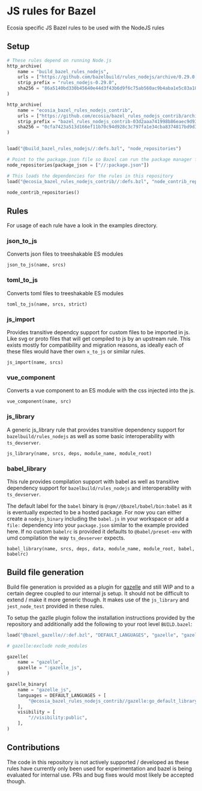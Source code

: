 # JS rules for Bazel
Ecosia specific JS Bazel rules to be used with the NodeJS rules

## Setup

```py
# These rules depend on running Node.js
http_archive(
    name = "build_bazel_rules_nodejs",
    urls = ["https://github.com/bazelbuild/rules_nodejs/archive/0.29.0.tar.gz"],
    strip_prefix = "rules_nodejs-0.29.0",
    sha256 = "86a5140bd330b45640e44d3f43b6d9f6c75ab560ac9b4aba1e5c83a18e3ee6b1",
)

http_archive(
    name = "ecosia_bazel_rules_nodejs_contrib",
    urls = ["https://github.com/ecosia/bazel_rules_nodejs_contrib/archive/03d2aaa741998b86eaec9d9339e9e70f6b2814c8.tar.gz"],
    strip_prefix = "bazel_rules_nodejs_contrib-03d2aaa741998b86eaec9d9339e9e70f6b2814c8",
    sha256 = "0cfa7423a513d166ef11b70c94d928c3c797fa1e34cba8374817bd9d3781e66d",
)


load("@build_bazel_rules_nodejs//:defs.bzl", "node_repositories")

# Point to the package.json file so Bazel can run the package manager for you.
node_repositories(package_json = ["//:package.json"])

# This loads the dependencies for the rules in this repository
load("@ecosia_bazel_rules_nodejs_contrib//:defs.bzl", "node_contrib_repositories")

node_contrib_repositories()
```

## Rules

For usage of each rule have a look in the examples directory.

### json_to_js

Converts json files to treeshakable ES modules

`json_to_js(name, srcs)`

### toml_to_js

Converts toml files to treeshakable ES modules

`toml_to_js(name, srcs, strict)`

### js_import

Provides transitive dependcy support for custom files to be imported in js. Like svg or proto files that will get compiled to js by an upstream rule. This exists mostly for compatibility and migration reasons, as ideally each of these files would have ther own `x_to_js` or similar rules.

`js_import(name, srcs)`

### vue_component

Converts a vue component to an ES module with the css injected into the js.

`vue_component(name, src)`

### js_library

A generic js_library rule that provides transitive dependency support for `bazelbuild/rules_nodejs` as well as some basic interoperability with `ts_devserver`.

`js_library(name, srcs, deps, module_name, module_root)`

### babel_library

This rule provides compilation support with babel as well as transitive dependency support for `bazelbuild/rules_nodejs` and interoperability with `ts_devserver`.  

The default label for the `babel` binary is `@npm//@bazel/babel/bin:babel` as it is eventually expected to be a hosted package. For now you can either create a `nodejs_binary` including the `babel.js` in your workspace or add a `file:` dependency into your `package.json` similar to the example provided here. If no custom `babelrc` is provided it defaults to `@babel/preset-env` with umd compilation the way `ts_devserver` expects.

`babel_library(name, srcs, deps, data, module_name, module_root, babel, babelrc)`

## Build file generation

Build file generation is provided as a plugin for [gazelle](https://github.com/bazelbuild/bazel-gazelle) and still WIP and to a certain degree coupled to our internal js setup. It should not be difficult to extend / make it more generic though. It makes use of the `js_library` and `jest_node_test` provided in these rules.

To setup the gazlle plugin follow the installation instructions provided by the repository and additionally add the following to your root level `BUILD.bazel`:

```py
load("@bazel_gazelle//:def.bzl", "DEFAULT_LANGUAGES", "gazelle", "gazelle_binary")

# gazelle:exclude node_modules

gazelle(
    name = "gazelle",
    gazelle = ":gazelle_js",
)

gazelle_binary(
    name = "gazelle_js",
    languages = DEFAULT_LANGUAGES + [
        "@ecosia_bazel_rules_nodejs_contrib//gazelle:go_default_library",
    ],
    visibility = [
        "//visibility:public",
    ],
)
```

## Contributions

The code in this repository is not actively supported / developed as these rules have currently only been used for experimentation and bazel is being evaluated for internal use. PRs and bug fixes would most likely be accepted though.
